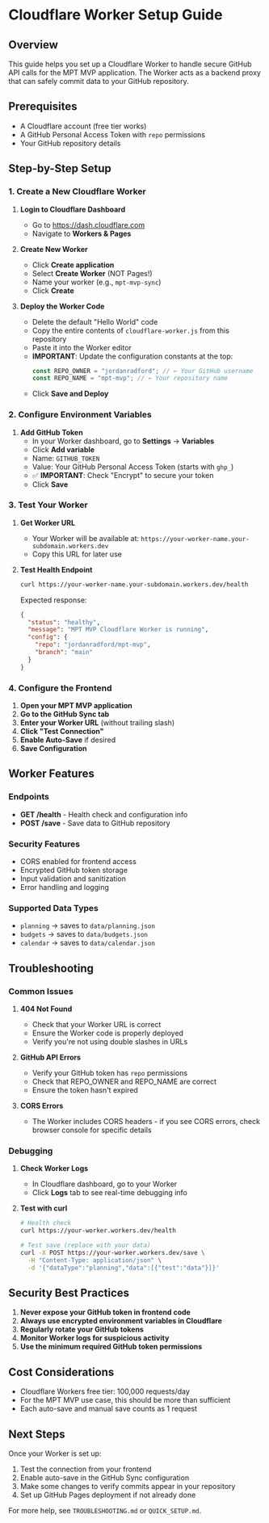 # Cloudflare Worker Setup Guide

## Overview

This guide helps you set up a Cloudflare Worker to handle secure GitHub API calls for the MPT MVP application. The Worker acts as a backend proxy that can safely commit data to your GitHub repository.

## Prerequisites

- A Cloudflare account (free tier works)
- A GitHub Personal Access Token with `repo` permissions
- Your GitHub repository details

## Step-by-Step Setup

### 1. Create a New Cloudflare Worker

1. **Login to Cloudflare Dashboard**
   - Go to https://dash.cloudflare.com
   - Navigate to **Workers & Pages**

2. **Create New Worker**
   - Click **Create application**
   - Select **Create Worker** (NOT Pages!)
   - Name your worker (e.g., `mpt-mvp-sync`)
   - Click **Create**

3. **Deploy the Worker Code**
   - Delete the default "Hello World" code
   - Copy the entire contents of `cloudflare-worker.js` from this repository
   - Paste it into the Worker editor
   - **IMPORTANT**: Update the configuration constants at the top:
     ```javascript
     const REPO_OWNER = "jordanradford"; // ← Your GitHub username
     const REPO_NAME = "mpt-mvp"; // ← Your repository name
     ```
   - Click **Save and Deploy**

### 2. Configure Environment Variables

1. **Add GitHub Token**
   - In your Worker dashboard, go to **Settings** → **Variables**
   - Click **Add variable**
   - Name: `GITHUB_TOKEN`
   - Value: Your GitHub Personal Access Token (starts with `ghp_`)
   - ✅ **IMPORTANT**: Check "Encrypt" to secure your token
   - Click **Save**

### 3. Test Your Worker

1. **Get Worker URL**
   - Your Worker will be available at: `https://your-worker-name.your-subdomain.workers.dev`
   - Copy this URL for later use

2. **Test Health Endpoint**

   ```bash
   curl https://your-worker-name.your-subdomain.workers.dev/health
   ```

   Expected response:

   ```json
   {
     "status": "healthy",
     "message": "MPT MVP Cloudflare Worker is running",
     "config": {
       "repo": "jordanradford/mpt-mvp",
       "branch": "main"
     }
   }
   ```

### 4. Configure the Frontend

1. **Open your MPT MVP application**
2. **Go to the GitHub Sync tab**
3. **Enter your Worker URL** (without trailing slash)
4. **Click "Test Connection"**
5. **Enable Auto-Save** if desired
6. **Save Configuration**

## Worker Features

### Endpoints

- **GET /health** - Health check and configuration info
- **POST /save** - Save data to GitHub repository

### Security Features

- CORS enabled for frontend access
- Encrypted GitHub token storage
- Input validation and sanitization
- Error handling and logging

### Supported Data Types

- `planning` → saves to `data/planning.json`
- `budgets` → saves to `data/budgets.json`
- `calendar` → saves to `data/calendar.json`

## Troubleshooting

### Common Issues

1. **404 Not Found**
   - Check that your Worker URL is correct
   - Ensure the Worker code is properly deployed
   - Verify you're not using double slashes in URLs

2. **GitHub API Errors**
   - Verify your GitHub token has `repo` permissions
   - Check that REPO_OWNER and REPO_NAME are correct
   - Ensure the token hasn't expired

3. **CORS Errors**
   - The Worker includes CORS headers - if you see CORS errors, check browser console for specific details

### Debugging

1. **Check Worker Logs**
   - In Cloudflare dashboard, go to your Worker
   - Click **Logs** tab to see real-time debugging info

2. **Test with curl**

   ```bash
   # Health check
   curl https://your-worker.workers.dev/health

   # Test save (replace with your data)
   curl -X POST https://your-worker.workers.dev/save \
     -H "Content-Type: application/json" \
     -d '{"dataType":"planning","data":[{"test":"data"}]}'
   ```

## Security Best Practices

1. **Never expose your GitHub token in frontend code**
2. **Always use encrypted environment variables in Cloudflare**
3. **Regularly rotate your GitHub tokens**
4. **Monitor Worker logs for suspicious activity**
5. **Use the minimum required GitHub token permissions**

## Cost Considerations

- Cloudflare Workers free tier: 100,000 requests/day
- For the MPT MVP use case, this should be more than sufficient
- Each auto-save and manual save counts as 1 request

## Next Steps

Once your Worker is set up:

1. Test the connection from your frontend
2. Enable auto-save in the GitHub Sync configuration
3. Make some changes to verify commits appear in your repository
4. Set up GitHub Pages deployment if not already done

For more help, see `TROUBLESHOOTING.md` or `QUICK_SETUP.md`.
